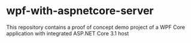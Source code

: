 # wpf-with-aspnetcore-server
This repository contains a proof of concept demo project of a WPF Core application with integrated ASP.NET Core 3.1 host
